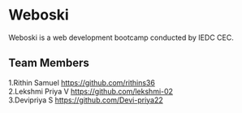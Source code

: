 # Weboski
Weboski is a web development bootcamp conducted by IEDC CEC.

## Team Members

1.Rithin Samuel https://github.com/rithins36<br>
2.Lekshmi Priya V https://github.com/lekshmi-02<br>
3.Devipriya S https://github.com/Devi-priya22<br>
